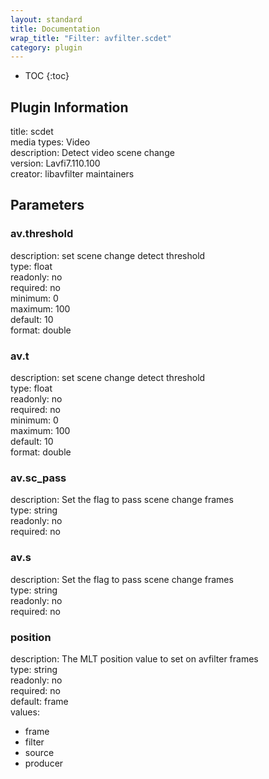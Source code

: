 ```yaml
---
layout: standard
title: Documentation
wrap_title: "Filter: avfilter.scdet"
category: plugin
---
```

* TOC
{:toc}

## Plugin Information

title: scdet  
media types:
Video  
description: Detect video scene change  
version: Lavfi7.110.100  
creator: libavfilter maintainers  

## Parameters

### av.threshold

  
description:
set scene change detect threshold  
type: float  
readonly: no  
required: no  
minimum: 0  
maximum: 100  
default: 10  
format: double  

### av.t

  
description:
set scene change detect threshold  
type: float  
readonly: no  
required: no  
minimum: 0  
maximum: 100  
default: 10  
format: double  

### av.sc_pass

  
description:
Set the flag to pass scene change frames  
type: string  
readonly: no  
required: no  

### av.s

  
description:
Set the flag to pass scene change frames  
type: string  
readonly: no  
required: no  

### position

  
description:
The MLT position value to set on avfilter frames  
type: string  
readonly: no  
required: no  
default: frame  
values:  

* frame
* filter
* source
* producer

